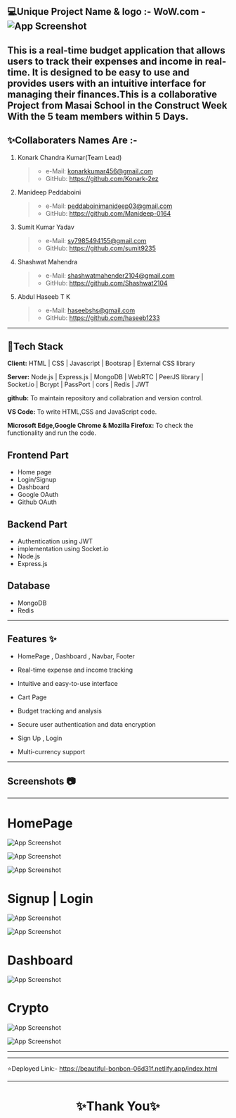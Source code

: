  💻Unique Project Name & logo :- WoW.com -  ![App Screenshot](https://i.postimg.cc/GtfLQrkD/Budget-Bud.png)
---

This is a real-time budget application that allows users to track their expenses and income in real-time. It is designed to be easy to use and provides users with an intuitive interface for managing their finances.This is a collaborative Project from Masai School in the Construct Week With the 5 team members within 5 Days.
---


## ✨Collaboraters Names Are :-

1. Konark Chandra Kumar(Team Lead)
   >    - e-Mail: konarkkumar456@gmail.com
   >    - GitHub: https://github.com/Konark-2ez


2. Manideep Peddaboini
   >    - e-Mail: peddaboinimanideep03@gmail.com
   >    - GitHub: https://github.com/Manideep-0164 


3. Sumit Kumar Yadav
   >    - e-Mail: sy7985494155@gmail.com
   >    - GitHub: https://github.com/sumit9235


4. Shashwat Mahendra
   >    - e-Mail: shashwatmahender2104@gmail.com
   >    - GitHub: https://github.com/Shashwat2104 


5. Abdul Haseeb T K
   >    - e-Mail:  haseebshs@gmail.com
   >    - GitHub: https://github.com/haseeb1233 




---

## 💫Tech Stack

**Client:** HTML | CSS | Javascript | Bootsrap | External CSS library

**Server:** Node.js | Express.js | MongoDB | WebRTC | PeerJS library | Socket.io | Bcrypt | PassPort | cors | Redis | JWT

**github:** To maintain repository and collabration and version control.

**VS Code:** To write HTML,CSS and JavaScript code.

**Microsoft Edge,Google Chrome & Mozilla Firefox:** To check the functionality and run the code.



## Frontend Part

- Home page
- Login/Signup
- Dashboard
- Google OAuth 
- Github OAuth

## Backend Part
- Authentication using JWT
- implementation using Socket.io
- Node.js
- Express.js

## Database  
 - MongoDB
 - Redis


---
## Features ✨

- HomePage , Dashboard  , Navbar, Footer

- Real-time expense and income tracking

- Intuitive and easy-to-use interface
- Cart Page

- Budget tracking and analysis

- Secure user authentication and data encryption

- Sign Up , Login 

- Multi-currency support

---
## Screenshots 📷
---

# HomePage

![App Screenshot](https://www.linkpicture.com/q/Screenshot-2023-05-13-112915.png)

![App Screenshot](https://www.linkpicture.com/q/Screenshot-2023-05-13-112943.png)

![App Screenshot](https://www.linkpicture.com/q/Screenshot-2023-05-13-113006.png)



# Signup | Login

![App Screenshot](https://i.postimg.cc/nV4fSFT1/Screenshot-2023-05-13-113112.png)

![App Screenshot](https://i.postimg.cc/7YZt1wRh/Screenshot-2023-05-13-113132.png)

# Dashboard 

![App Screenshot](https://i.postimg.cc/cLMhtJ7r/Screenshot-2023-05-13-113305.png)



# Crypto

![App Screenshot](https://i.postimg.cc/0NDV5QzW/Screenshot-2023-05-13-113033.png)

![App Screenshot](https://i.postimg.cc/gJf8T9yC/Screenshot-2023-05-13-113401.png)




---

---
⭐Deployed Link:- https://beautiful-bonbon-06d31f.netlify.app/index.html


----
<h1 align="center">✨Thank You✨</h1>
